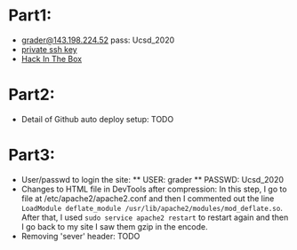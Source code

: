 # Part1:
 * grader@143.198.224.52 	pass: Ucsd_2020
 * [private ssh key](./id_rsa)
 * [Hack In The Box](https://hackinthebox.site)
# Part2:
 * Detail of Github auto deploy setup: TODO
# Part3:
 * User/passwd to login the site:
 ** USER: grader
 ** PASSWD: Ucsd_2020
 * Changes to HTML file in DevTools after compression: In this step, I go to file at /etc/apache2/apache2.conf and then I commented out the line `LoadModule deflate_module /usr/lib/apache2/modules/mod_deflate.so`. After that, I used `sudo service apache2 restart` to restart again and then I go back to my site I saw them gzip in the encode.
 * Removing 'sever' header: TODO
